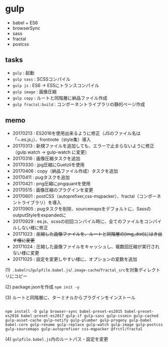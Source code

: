 # gulp

- babel + ES6
- browserSync
- sass
- fractal
- postcss


## tasks

- `gulp` : 起動
- `gulp sass` : SCSSコンパイル
- `gulp js` : ES6 → ES5にトランスコンパイル
- `gulp image` : 画像圧縮
- `gulp copy` : ルートと同階層に納品ファイル作成
- `gulp fractal:build` : コンポーネントライブラリの静的ページ作成


## memo

- 20170213 : ES2016を使用出来るように修正（JSのファイル名は「~.es.js」）、frontnote（style集）導入
- 20170313 : 新規ファイルを追加しても、エラーで止まらないように修正（gulp.watch → gulp-watch に変更）
- 20170316 : 画像圧縮タスクを追加
- 20170330 : jpg圧縮にGuetzliを使用
- 20170406 : copy（納品ファイル作成）タスクを追加
- 20170411 : pugタスクを追加
- 20170421 : png圧縮にpngquantを使用
- 20170515 : 画像圧縮のプラグインを変更
- 20170601 : postCSS（autoprefixer,css-mqpacker）、fractal（コンポーネントライブラリ）を導入
- 20170905 : pugタスクを削除、sourcemapsをデフォルトに、SassのoutputStyleをexpandedに
- 20170929 : es.js、scssの初回コンパイル時に、全てのファイルをコンパイルしない様に修正
- 20171023 : ~~圧縮した画像ファイルを、ルートと同階層の[img_dist]にはき出す様に変更~~
- 20171024 : 圧縮した画像ファイルをキャッシュし、複数回圧縮が実行されない様に変更
- 20171025 : 設定を変更しやすい様に、オプションの変数を追加

(1)` .babelrc`/`gulpfile.babel.js`/`.image-cache`/`fractal_src`を対象ディレクトリにコピー

(2) package.jsonを作成
`npm init -y`

(3) ルートと同階層に、ターミナルからプラグインをインストール
```

npm install -D gulp browser-sync babel-preset-es2015 babel-preset-es2016 babel-preset-es2017 gulp-if gulp-sass gulp-cssmin gulp-cached gulp-asset-cache gulp-notify gulp-plumber gulp-progeny gulp-babel babel-core gulp-rename gulp-replace gulp-watch gulp-image gulp-postcss gulp-sourcemaps gulp-autoprefixer css-mqpacker @frctl/fractal

```

(4) `gulpfile.babel.js`内のルートパス・設定を変更
